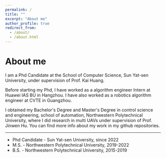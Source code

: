 ```yaml
---
permalink: /
title: ""
excerpt: "About me"
author_profile: true
redirect_from: 
  - /about/
  - /about.html
---
```


About me
======
I am a Phd Candidate at the School of Computer Science, Sun Yat-sen University, under supervision of Prof. Kai Huang.

Before starting my Phd, I have worked as a algorithm engineer Intern at Huawei IAS BU in Hangzhou. I have also worked as a robotics algorithm engineer at CVTE in Guangzhou.

I obtained my Bachelor's Degree and Master's Degree in control science and engineering, school of automation, Northwestern Polytechnical University, where I did research in multi UAVs under supervision of Prof. Jinwen Hu. You can find more info about my work in my github repositories.

-------

* Phd Candidate - Sun Yat-sen University, since 2022
* M.S. - Northwestern Polytechnical University, 2019-2022
* B.S. - Northwestern Polytechnical University, 2015-2019
